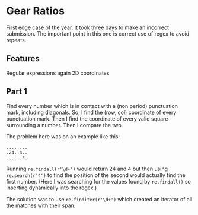 # Gear Ratios

First edge case of the year. It took three days to make an incorrect submission.
The important point in this one is correct use of regex to avoid repeats.


## Features
Regular expressions again
2D coordinates

## Part 1
Find every number which is in contact with a (non period) punctuation mark, including diagonals. So, I find the (row, col) coordinate of every punctuation mark. Then I find the coordinate of every valid square surrounding a number. Then I compare the two.

The problem here was on an example like this:
```
........
.24..4..
......*.
```

Running `re.findall(r'\d+')` would return 24 and 4 but then using `re.search(r'4')` to find the position of the second would actually find the first number. (Here I was searching for the values found by `re.findall()` so inserting dynamically into the regex.)

The solution was to use `re.finditer(r'\d+')` which created an iterator of all the matches with their span.
